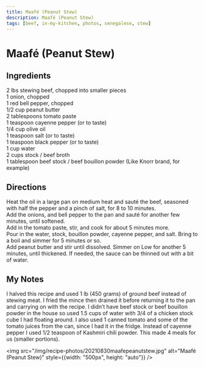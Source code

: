 ```yaml
---
title: Maafé (Peanut Stew)
description: Maafé (Peanut Stew)
tags: [beef, in-my-kitchen, photos, senegalese, stew]
---
```


# Maafé (Peanut Stew)

## Ingredients
2 lbs stewing beef, chopped into smaller pieces  
1 onion, chopped  
1 red bell pepper, chopped  
1/2 cup peanut butter  
2 tablespoons tomato paste  
1 teaspoon cayenne pepper (or to taste)  
1/4 cup olive oil  
1 teaspoon salt (or to taste)  
1 teaspoon black pepper (or to taste)  
1 cup water  
2 cups stock / beef broth  
1 tablespoon beef stock / beef bouillon powder (Like Knorr brand, for example)

## Directions
Heat the oil in a large pan on medium heat and sauté the beef, seasoned with half the pepper and a pinch of salt, for 8 to 10 minutes.  
Add the onions, and bell pepper to the pan and sauté for another few minutes, until softened.  
Add in the tomato paste, stir, and cook for about 5 minutes more.  
Pour in the water, stock, bouillon powder, cayenne pepper, and salt. Bring to a boil and simmer for 5 minutes or so.  
Add peanut butter and stir until dissolved. Simmer on Low for another 5 minutes, until thickened. If needed, the sauce can be thinned out with a bit of water.

## My Notes
I halved this recipe and used 1 lb (450 grams) of ground beef instead of stewing meat. I fried the mince then drained it before returning it to the pan and carrying on with the recipe. I didn’t have beef stock or beef bouillon powder in the house so used 1.5 cups of water with 3/4 of a chicken stock cube I had floating around. I also used 1 canned tomato and some of the tomato juices from the can, since I had it in the fridge. Instead of cayenne pepper I used 1/2 teaspoon of Kashmiri chili powder. This made 4 meals for us (smaller portions).

<img src="/img/recipe-photos/20210830maafepeanutstew.jpg" alt="Maafé (Peanut Stew)" style={{width: "500px", height: "auto"}} />
